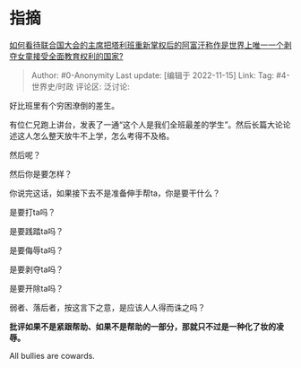 # 指摘
[如何看待联合国大会的主席把塔利班重新掌权后的阿富汗称作是世界上唯一一个剥夺女童接受全面教育权利的国家?](https://www.zhihu.com/question/566441394/answer/2758480627)

> Author: #0-Anonymity
> Last update: [编辑于 2022-11-15]
> Link:
> Tag: #4-世界史/时政
> 评论区:
> 泛讨论:

好比班里有个穷困潦倒的差生。

有位仁兄跑上讲台，发表了一通“这个人是我们全班最差的学生”。然后长篇大论论述这人怎么整天放牛不上学，怎么考得不及格。

然后呢？

然后你是要怎样？

你说完这话，如果接下去不是准备伸手帮ta，你是要干什么？

是要打ta吗？

是要践踏ta吗？

是要侮辱ta吗？

是要剥夺ta吗？

是要开除ta吗？

弱者、落后者，按这言下之意，是应该人人得而诛之吗？

**批评如果不是紧跟帮助、如果不是帮助的一部分，那就只不过是一种化了妆的凌辱。**

All bullies are cowards.

